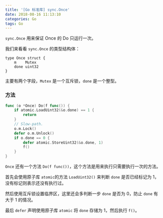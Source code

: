 ```yaml
---
title: '[Go 标准库] sync.Once'
date: 2018-08-16 11:13:10
categories: Go
tags: Go
---
```



`sync.Once` 用来保证 Once 的 Do 只运行一次。

我们来看看 `sync.Once` 的类型结构体：

```
type Once struct {
	m    Mutex
	done uint32
}
```

主要有两个字段，`Mutex` 是一个互斥锁，`done` 是一个整型。

<!-- more -->

### 方法


```go
func (o *Once) Do(f func()) {
	if atomic.LoadUint32(&o.done) == 1 {
		return
	}
	// Slow-path.
	o.m.Lock()
	defer o.m.Unlock()
	if o.done == 0 {
		defer atomic.StoreUint32(&o.done, 1)
		f()
	}
}
```

`Once` 还有一个方法 `Do(f func())`，这个方法是用来执行只需要执行一次的方法。

首先会使用原子库 `atomic`的方法 `LoadUint32()` 来判断 `done` 是否已经标记为 1，没有标记则表示还没有执行过。

然后使用互斥锁设置临界区，这里还会多判断一步 `done` 是否为 0，防止 `done` 有大于 1 的情况。

最后 `defer` 声明使用原子库 `atomic` 将 `done` 存储为 1，然后执行 `f()`。
